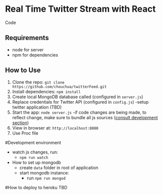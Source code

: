 # Real Time Twitter Stream with React

Code 

## Requirements

- node for server
- npm for dependencies

## How to Use

1. Clone the repo: `git clone https://github.com/chouchua/twitterFeed.git`
2. Install dependencies: `npm install`
3. Create local MongoDB database called (configured in `server.js`)
4. Replace credentials for Twitter API (configured in `config.js`)
    -setup twitter application (TBD)
5. Start the app: `node server.js`
    -if code changes are being made, to reflect change, make sure to bundle all js sources ([consult development section](#development-environment))
7. View in browser at: `http://localhost:8080`
9. Use Proc file

#Development environment
- watch js changes, run:
    - `npm run watch`
- How to set up mongodb
    - create `data` folder in root of application
    - start mongodb instance:
        - run `npm run mongod`
        
#How to deploy to heroku
TBD